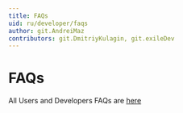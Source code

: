 ```yaml
---
title: FAQs
uid: ru/developer/faqs
author: git.AndreiMaz
contributors: git.DmitriyKulagin, git.exileDev
---
```

# FAQs

All Users and Developers FAQs are [here](xref:ru/user-guide/installing/faq)
